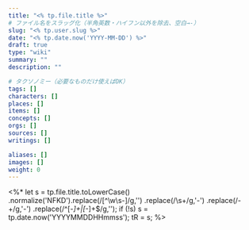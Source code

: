 ```yaml
---
title: "<% tp.file.title %>"
# ファイル名をスラッグ化（半角英数・ハイフン以外を除去、空白→-）
slug: "<% tp.user.slug %>"
date: "<% tp.date.now('YYYY-MM-DD') %>"
draft: true
type: "wiki"
summary: ""
description: ""

# タクソノミー（必要なものだけ使えばOK）
tags: []
characters: []
places: []
items: []
concepts: []
orgs: []
sources: []
writings: []

aliases: []
images: []
weight: 0
---
```

<%*
let s = tp.file.title.toLowerCase()
  .normalize('NFKD').replace(/[^\w\s-]/g,'')
  .replace(/\s+/g,'-')
  .replace(/-+/g,'-')
  .replace(/^[-_]+|[-_]+$/g,'');
if (!s) s = tp.date.now('YYYYMMDDHHmmss');
tR = s;
%>